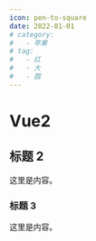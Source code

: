 ```yaml
---
icon: pen-to-square
date: 2022-01-01
# category:
#   - 苹果
# tag:
#   - 红
#   - 大
#   - 圆
---
```


# Vue2

## 标题 2

这里是内容。

### 标题 3

这里是内容。
